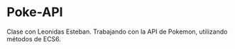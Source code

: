 # Poke-API
Clase con Leonidas Esteban. Trabajando con la API de Pokemon, utilizando métodos de ECS6.
